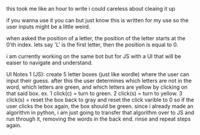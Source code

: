 this took me like an hour to write i could careless about cleaing it up 

if you wanna use it you can but just know this is written for my use so the user inputs might be a little weird.

when asked the position of a letter, the position of the letter starts at the 0'th index. lets say 'L' is the first letter, then the position is equal to 0.

i am currently working on the same bot but for JS with a UI that will be eaiser to navigate and understand.

UI Notes 1 (JS):
  create 5 letter boxes (just like wordle) where the user can input their guess.
  after this the user determines which letters are not in the word, which letters are green, and which letters are yellow by clicking on that said box.
  ex. 1 click(c) = turn to green.
      2 click(s) = turn to yellow.
      3 click(s) = reset the box back to gray and reset the click varible to 0 so if the user clicks the box again, the box should be green.
  since i already made an algorithm in python, i am just going to transfer that algorithm over to JS and run through it, removing the words in the back end.
  rinse and repeat steps again.
